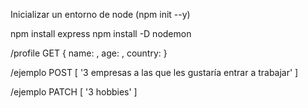 Inicializar un entorno de node (npm init --y)

npm install express
npm install -D nodemon

/profile GET
{
    name: ,
    age: ,
    country:
}

/ejemplo POST
[
    '3 empresas a las que les gustaría entrar a trabajar'
]

/ejemplo PATCH
[
    '3 hobbies'
]